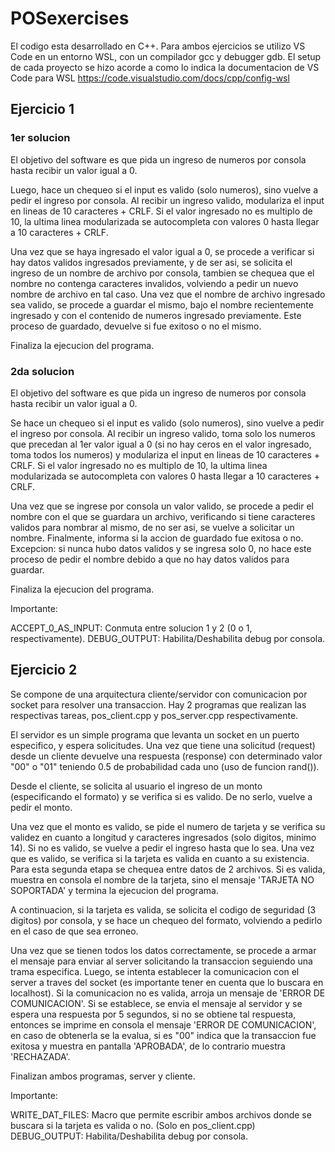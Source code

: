 # POSexercises

El codigo esta desarrollado en C++.
Para ambos ejercicios se utilizo VS Code en un entorno WSL, con un compilador gcc y debugger gdb. El setup de cada proyecto se hizo acorde a como lo indica la documentacion de VS Code para WSL https://code.visualstudio.com/docs/cpp/config-wsl

## Ejercicio 1

### 1er solucion

El objetivo del software es que pida un ingreso de numeros por consola hasta recibir un valor igual a 0.

Luego, hace un chequeo si el input es valido (solo numeros), sino vuelve a pedir el ingreso por consola. Al recibir un ingreso valido, modulariza el input en lineas de 10 caracteres + CRLF. Si el valor ingresado no es multiplo de 10, la ultima linea modularizada se autocompleta con valores 0 hasta llegar a 10 caracteres + CRLF.

Una vez que se haya ingresado el valor igual a 0, se procede a verificar si hay datos validos ingresados previamente, y de ser asi, se solicita el ingreso de un nombre de archivo por consola, tambien se chequea que el nombre no contenga caracteres invalidos, volviendo a pedir un nuevo nombre de archivo en tal caso. Una vez que el nombre de archivo ingresado sea valido, se procede a guardar el mismo, bajo el nombre recientemente ingresado y con el contenido de numeros ingresado previamente. Este proceso de guardado, devuelve si fue exitoso o no el mismo.

Finaliza la ejecucion del programa.

### 2da solucion

El objetivo del software es que pida un ingreso de numeros por consola hasta recibir un valor igual a 0.

Se hace un chequeo si el input es valido (solo numeros), sino vuelve a pedir el ingreso por consola. Al recibir un ingreso valido, toma solo los numeros que precedan al 1er valor igual a 0 (si no hay ceros en el valor ingresado, toma todos los numeros) y modulariza el input en lineas de 10 caracteres + CRLF. Si el valor ingresado no es multiplo de 10, la ultima linea modularizada se autocompleta con valores 0 hasta llegar a 10 caracteres + CRLF.

Una vez que se ingrese por consola un valor valido, se procede a pedir el nombre con el que se guardara un archivo, verificando si tiene caracteres validos para nombrar al mismo, de no ser asi, se vuelve a solicitar un nombre. Finalmente, informa si la accion de guardado fue exitosa o no. Excepcion: si nunca hubo datos validos y se ingresa solo 0, no hace este proceso de pedir el nombre debido a que no hay datos validos para guardar.

Finaliza la ejecucion del programa.

Importante:

ACCEPT_0_AS_INPUT: Conmuta entre solucion 1 y 2 (0 o 1, respectivamente).
DEBUG_OUTPUT: Habilita/Deshabilita debug por consola.

## Ejercicio 2

Se compone de una arquitectura cliente/servidor con comunicacion por socket para resolver una transaccion. Hay 2 programas que realizan las respectivas tareas, pos_client.cpp y pos_server.cpp respectivamente.

El servidor es un simple programa que levanta un socket en un puerto especifico, y espera solicitudes. Una vez que tiene una solicitud (request) desde un cliente devuelve una respuesta (response) con determinado valor "00" o "01" teniendo 0.5 de probabilidad cada uno (uso de funcion rand()).

Desde el cliente, se solicita al usuario el ingreso de un monto (especificando el formato) y se verifica si es valido. De no serlo, vuelve a pedir el monto.

Una vez que el monto es valido, se pide el numero de tarjeta y se verifica su validez en cuanto a longitud y caracteres ingresados (solo digitos, minimo 14). Si no es valido, se vuelve a pedir el ingreso hasta que lo sea. Una vez que es valido, se verifica si la tarjeta es valida en cuanto a su existencia. Para esta segunda etapa se chequea entre datos de 2 archivos. Si es valida, muestra en consola el nombre de la tarjeta, sino el mensaje 'TARJETA NO SOPORTADA' y termina la ejecucion del programa.

A continuacion, si la tarjeta es valida, se solicita el codigo de seguridad (3 digitos) por consola, y se hace un chequeo del formato, volviendo a pedirlo en el caso de que sea erroneo.

Una vez que se tienen todos los datos correctamente, se procede a armar el mensaje para enviar al server solicitando la transaccion seguiendo una trama especifica. Luego, se intenta establecer la comunicacion con el server a traves del socket (es importante tener en cuenta que lo buscara en localhost). Si la comunicacion no es valida, arroja un mensaje de 'ERROR DE COMUNICACION'. Si se establece, se envia el mensaje al servidor y se espera una respuesta por 5 segundos, si no se obtiene tal respuesta, entonces se imprime en consola el mensaje 'ERROR DE COMUNICACION', en caso de obtenerla se la evalua, si es "00" indica que la transaccion fue exitosa y muestra en pantalla 'APROBADA', de lo contrario muestra 'RECHAZADA'.

Finalizan ambos programas, server y cliente.

Importante:

WRITE_DAT_FILES: Macro que permite escribir ambos archivos donde se buscara si la tarjeta es valida o no. (Solo en pos_client.cpp)
DEBUG_OUTPUT: Habilita/Deshabilita debug por consola.
